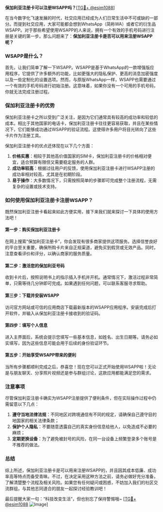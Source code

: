 **保加利亚注册卡可以注册WSAPP吗？**[[TG💪+ @esim1088](https://t.me/s/esim1088)]

在当今数字化飞速发展的时代，社交应用已经成为人们日常生活中不可或缺的一部分。而提到社交应用，大家可能都会想到WhatsApp（简称WA）或者它的衍生品WSAPP。对于那些希望使用WSAPP的人来说，拥有一个有效的手机号码进行注册是关键的第一步。那么问题来了：**保加利亚注册卡是否可以用来注册WSAPP呢？**

### WSAPP是什么？

首先，让我们简单了解一下WSAPP。WSAPP是基于WhatsApp的一款增强版应用程序，它提供了许多额外的功能，比如更强大的隐私保护、更高的消息加密强度以及一些定制化的设置选项。然而，与原版WhatsApp一样，WSAPP也需要通过一个有效的手机号码进行初始注册。这意味着，如果你没有一个可用的手机号码，你就无法完成注册过程。

### 保加利亚注册卡的优势

保加利亚注册卡之所以受到广泛关注，是因为它们通常具有较高的成功率和较低的成本。相比于其他国家的电话卡，保加利亚注册卡往往更容易获取，并且在某些情况下，它们能够成功通过WSAPP的验证流程。这使得许多用户将目光转向了这些卡片作为注册工具。

保加利亚注册卡的优点还体现在以下几个方面：

1. **价格实惠**：相较于其他高价值国家的SIM卡，保加利亚注册卡的价格相对便宜，适合预算有限但又需要稳定服务的人群。
2. **成功率较高**：根据过往用户的反馈，使用保加利亚注册卡进行WSAPP注册的成功率相对较高，尤其是在初期阶段。
3. **易于操作**：大多数情况下，只需按照简单的步骤即可完成整个注册流程，无需复杂的设置或技术支持。

### 如何使用保加利亚注册卡注册WSAPP？

既然保加利亚注册卡看起来如此方便实用，接下来我们就来探讨一下具体的使用方法吧！

#### 第一步：购买保加利亚注册卡

在网上搜索“保加利亚注册卡”，你会发现有很多商家提供这项服务。选择信誉良好的平台至关重要，确保所购卡片来自正规渠道，避免买到假货或无效产品。同时，注意查看评价和评分，以确认商家的服务质量。

#### 第二步：激活您的保加利亚号码

收到卡片后，按照说明书上的指示插入手机并开机。通常情况下，激活过程非常简单，只需等待几分钟即可完成。如果遇到任何问题，可以联系客服寻求帮助。

#### 第三步：下载并安装WSAPP

访问官方网站或可信的应用商店下载最新版本的WSAPP应用程序。安装完成后打开软件，并输入从保加利亚注册卡接收到的验证码。

#### 第四步：填写个人信息

进入主界面后，系统会提示您填写一些基本信息，如姓名、出生日期等。请务必如实填写，因为这些信息可能会用于后续的身份验证环节。

#### 第五步：开始享受WSAPP带来的便利

当所有步骤都顺利完成之后，恭喜您！现在您可以正式开始使用WSAPP啦！无论是与朋友聊天、分享照片视频还是参与群组讨论，这款应用都能满足您的需求。

### 注意事项

尽管保加利亚注册卡确实为WSAPP注册提供了便利条件，但在实际操作过程中仍需留意以下几点：

1. **遵守当地法律法规**：不同地区对跨境通信有不同的规定，请确保自己遵守目的地国家的相关法律条款；
2. **保护个人隐私**：不要随意透露自己的真实身份信息给他人，以免造成不必要的麻烦；
3. **定期更换设备**：为了避免被封号的风险，在同一台设备上频繁登录多个账号是不推荐的做法。

### 总结

综上所述，保加利亚注册卡是可以用来注册WSAPP的，并且因其成本低廉、成功率高等特点而备受青睐。不过，在决定采用这种方法之前，请务必做好充分准备，了解清楚整个流程及相关风险。如果您有任何疑问或困惑，不妨加入我们的社区交流群组，与其他志同道合的朋友一起探讨经验教训吧！

最后提醒大家一句：“科技改变生活”，但也别忘了保持警惕哦~ [[TG💪+ @esim1088](https://t.me/s/esim1088) ![Image](https://i.postimg.cc/4NQfJmqS/Snipaste-2025-05-13-00-14-12.png)]